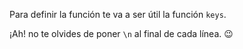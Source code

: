 Para definir la función te va a ser útil la función `keys`. 

¡Ah! no te olvides de poner `\n` al final de cada línea. :wink: 